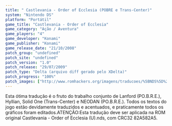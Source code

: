 ```yaml
---
title: " Castlevania - Order of Ecclesia (POBRE e Trans-Center)"
system: "Nintendo DS"
platform: "Portátil"
game_title: "Castlevania - Order of Ecclesia"
game_category: "Ação / Aventura"
game_players: "4"
game_developer: "Konami"
game_publisher: "Konami"
game_release_date: "21/10/2008"
patch_group: "undefined"
patch_site: "undefined"
patch_version: "1.0"
patch_release: "29/07/2009"
patch_type: "Delta (arquivo diff gerado pelo XDelta)"
patch_progress: "100%"
patch_images: ["http://www.romhackers.org/imagens/traducoes/%5BNDS%5D%20Castlevania%20-%20Order%20of%20Ecclesia%20-%20POBRE%20e%20Trans-Center%20-%201.png","http://www.romhackers.org/imagens/traducoes/%5BNDS%5D%20Castlevania%20-%20Order%20of%20Ecclesia%20-%20POBRE%20e%20Trans-Center%20-%202.png","http://www.romhackers.org/imagens/traducoes/%5BNDS%5D%20Castlevania%20-%20Order%20of%20Ecclesia%20-%20POBRE%20e%20Trans-Center%20-%203.png"]
---
```

Esta ótima tradução é o fruto do trabalho conjunto de Lanford (PO.B.R.E.), Hyllian, Solid One (Trans-Center) e NEODAN (PO.B.R.E.). Todos os textos do jogo estão devidamente traduzidos e acentuados, e praticamente todos os gráficos foram editados.ATENÇÃO:Esta tradução deve ser aplicada na ROM original Castlevania - Order of Ecclesia (U).nds, com CRC32 82A582A5.